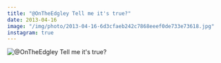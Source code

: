 ```yaml
---
title: "@OnTheEdgley Tell me it's true?"
date: 2013-04-16
image: "/img/photo/2013-04-16-6d3cfaeb242c7868eeef0de733e73618.jpg"
instagram: true
---
```


![@OnTheEdgley Tell me it's true?](/img/photo/2013-04-16-6d3cfaeb242c7868eeef0de733e73618.jpg)
